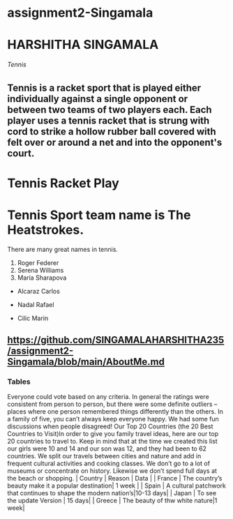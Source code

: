 # assignment2-Singamala 
# HARSHITHA SINGAMALA
###### Tennis
Tennis is a racket sport that is played either individually against a single opponent or between two teams of two players each. Each player uses a **tennis racket** that is strung with cord to **strike a hollow rubber ball** covered with felt over or around a net and into the opponent's court. 
--------------------------------------------------------------------------------------------------------------------------------------------
# Tennis Racket Play
# Tennis Sport team name is The Heatstrokes.
There are many great names in tennis. 
1. Roger Federer 
2. Serena Williams 
3. Maria Sharapova

- Alcaraz Carlos
* Nadal Rafael
+ Cilic Marin


https://github.com/SINGAMALAHARSHITHA235/assignment2-Singamala/blob/main/AboutMe.md
------------------------------------------------------------------------------------------------------------------------------------------------------------------------------------------------------------------
  ### Tables

Everyone could vote based on any criteria. In general the ratings were consistent from person to person, but there were some definite outliers – places where one person remembered things differently than the others. In a family of five, you can’t always keep everyone happy. We had some fun discussions when people disagreed! Our Top 20 Countries (the 20 Best Countries to Visit)In order to give you family travel ideas, here are our top 20 countries to travel to. Keep in mind that at the time we created this list our girls were 10 and 14 and our son was 12, and they had been to 62 countries. We split our travels between cities and nature and add in frequent cultural activities and cooking classes. We don’t go to a lot of museums or concentrate on history. Likewise we don’t spend full days at the beach or shopping.
| Country |  Reason  | Data |
| France  | The country’s beauty make it a popular destination| 1 week |
| Spain   | A cultural patchwork that continues to shape the modern nation’s|10-13 days|
| Japan   | To see the update Version | 15 days|
| Greece  | The beauty of thw white nature|1 week|